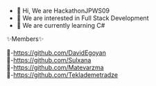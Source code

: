 - 👋 Hi, We are HackathonJPWS09
- 👀 We are interested in Full Stack Development
- 🌱 We are currently learning C#

✨Members✨

🎱-https://github.com/DavidEgoyan
<br>
🎱-https://github.com/Sulxana
<br>
🎱-https://github.com/Matevarzma
<br>
🎱-https://github.com/Teklademetradze
